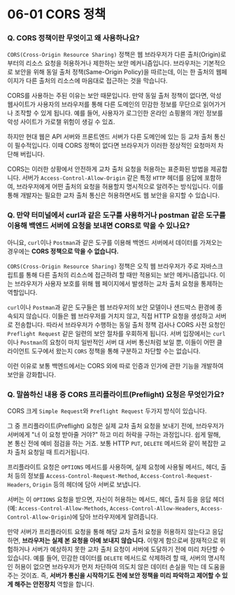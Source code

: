 # 06-01 CORS 정책

### Q. CORS 정책이란 무엇이고 왜 사용하나요?

`CORS(Cross-Origin Resource Sharing)` 정책은 웹 브라우저가 다른 출처(Origin)로부터의 리소스 요청을 허용하거나 제한하는 보안 메커니즘입니다. 브라우저는 기본적으로 보안을 위해 동일 출처 정책(Same-Origin Policy)을 따르는데, 이는 한 출처의 웹페이지가 다른 출처의 리소스에 마음대로 접근하는 것을 막습니다.

CORS를 사용하는 주된 이유는 보안 때문입니다. 만약 동일 출처 정책이 없다면, 악성 웹사이트가 사용자의 브라우저를 통해 다른 도메인의 민감한 정보를 무단으로 읽어가거나 조작할 수 있게 됩니다. 예를 들어, 사용자가 로그인한 온라인 쇼핑몰의 개인 정보를 악성 사이트가 가로챌 위험이 생길 수 있죠.

하지만 현대 웹은 API 서버와 프론트엔드 서버가 다른 도메인에 있는 등 교차 출처 통신이 필수적입니다. 이때 CORS 정책이 없다면 브라우저가 이러한 정상적인 요청마저 차단해 버립니다.

CORS는 이러한 상황에서 안전하게 교차 출처 요청을 허용하는 표준화된 방법을 제공합니다. 서버가 `Access-Control-Allow-Origin` 같은 특정 `HTTP` 헤더를 응답에 포함하여, 브라우저에게 어떤 출처의 요청을 허용할지 명시적으로 알려주는 방식입니다. 이를 통해 개발자는 필요한 교차 출처 통신은 허용하면서도 웹 보안을 유지할 수 있습니다.



### Q. 만약 터미널에서 curl과 같은 도구를 사용하거나 postman 같은 도구를 이용해 백엔드 서버에 요청을 보내면 CORS로 막을 수 있나요?

아니요, `curl`이나 `Postman`과 같은 도구를 이용해 백엔드 서버에서 데이터를 가져오는 경우에는 **CORS 정책으로 막을 수 없습니다.**

`CORS(Cross-Origin Resource Sharing)` 정책은 오직 웹 브라우저가 주로 자바스크립트를 통해 다른 출처의 리소스에 접근하려 할 때만 적용되는 보안 메커니즘입니다. 이는 브라우저가 사용자 보호를 위해 웹 페이지에서 발생하는 교차 출처 요청을 통제하는 역할입니다.

`curl`이나 `Postman`과 같은 도구들은 웹 브라우저의 보안 모델이나 샌드박스 환경에 종속되지 않습니다. 이들은 웹 브라우저를 거치지 않고, 직접 HTTP 요청을 생성하고 서버로 전송합니다. 따라서 브라우저가 수행하는 동일 출처 정책 검사나 CORS 사전 요청인 `Preflight Request` 같은 일련의 보안 절차를 우회하게 됩니다. 서버 입장에서는 `curl`이나 `Postman`의 요청이 마치 일반적인 서버 대 서버 통신처럼 보일 뿐, 이들이 어떤 클라이언트 도구에서 왔는지 `CORS` 정책을 통해 구분하고 차단할 수는 없습니다.

이런 이유로 보통 백엔드에서는 CORS 외에 따로 인증과 인가에 관한 기능을 개발하여 보안을 강화합니다.



### Q. 말씀하신 내용 중 CORS 프리플라이트(Preflight) 요청은 무엇인가요?

CORS 크게 `Simple Request`와 `Preflight Request` 두가지 방식이 있습니다.

그 중 프리플라이트(Preflight) 요청은 실제 교차 출처 요청을 보내기 전에, 브라우저가 서버에게 "너 이 요청 받아줄 거야?" 하고 미리 허락을 구하는 과정입니다. 쉽게 말해, 본 통신 전에 예비 점검을 하는 거죠. 보통 HTTP `PUT`, `DELETE` 메서드와 같이 복잡한 교차 출처 요청일 때 트리거됩니다.

프리플라이트 요청은 `OPTIONS` 메서드를 사용하며, 실제 요청에 사용될 메서드, 헤더, 출처 등의 정보를 `Access-Control-Request-Method`, `Access-Control-Request-Headers`, `Origin` 등의 헤더에 담아 서버로 보냅니다.

서버는 이 `OPTIONS` 요청을 받으면, 자신이 허용하는 메서드, 헤더, 출처 등을 응답 헤더(예: `Access-Control-Allow-Methods`, `Access-Control-Allow-Headers`, `Access-Control-Allow-Origin`)에 담아 브라우저에게 알려줍니다.

만약 서버가 프리플라이트 요청을 통해 해당 교차 출처 요청을 허용하지 않는다고 응답하면, **브라우저는 실제 본 요청을 아예 보내지 않습니다.** 이렇게 함으로써 잠재적으로 위험하거나 서버가 예상하지 못한 교차 출처 요청이 서버에 도달하기 전에 미리 차단할 수 있습니다. 예를 들어, 민감한 데이터를 `DELETE` 메서드로 삭제하려 할 때, 서버의 명시적인 허용이 없으면 브라우저가 먼저 차단하여 의도치 않은 데이터 손실을 막는 데 도움을 주는 것이죠. 즉, **서버가 통신을 시작하기도 전에 보안 정책을 미리 파악하고 제어할 수 있게 해주는 안전장치** 역할을 합니다.
